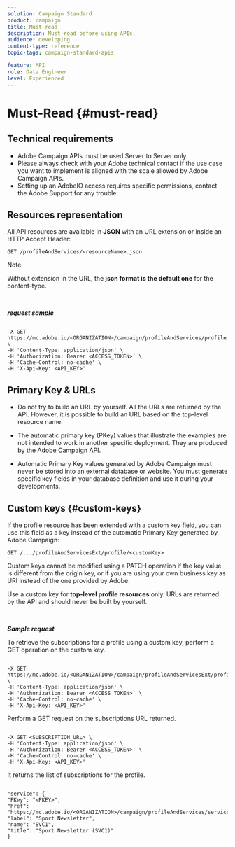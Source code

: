 ```yaml
---
solution: Campaign Standard
product: campaign
title: Must-read
description: Must-read before using APIs.
audience: developing
content-type: reference
topic-tags: campaign-standard-apis

feature: API
role: Data Engineer
level: Experienced
---
```


# Must-Read {#must-read}

## Technical requirements

* Adobe Campaign APIs must be used Server to Server only.
* Please always check with your Adobe technical contact if the use case you want to implement is aligned with the scale allowed by Adobe Campaign APIs.
* Setting up an AdobeIO access requires specific permissions, contact the Adobe Support for any trouble.

## Resources representation

All API resources are available in **JSON** with an URL extension or inside an HTTP Accept Header:

`GET /profileAndServices/<resourceName>.json`

>[!NOTE]
>
>Without extension in the URL, the **json format is the default one** for the content-type.

<br/>

***request sample***

```

-X GET https://mc.adobe.io/<ORGANIZATION>/campaign/profileAndServices/profile.json \
-H 'Content-Type: application/json' \
-H 'Authorization: Bearer <ACCESS_TOKEN>' \
-H 'Cache-Control: no-cache' \
-H 'X-Api-Key: <API_KEY>'

```

## Primary Key & URLs

* Do not try to build an URL by yourself. All the URLs are returned by the API. However, it is possible to build an URL based on the top-level resource name.

* The automatic primary key (PKey) values that illustrate the examples are not intended to work in another specific deployment. They are produced by the Adobe Campaign API.

* Automatic Primary Key values generated by Adobe Campaign must never be stored into an external database or website. You must generate specific key fields in your database definition and use it during your developments.

## Custom keys {#custom-keys}

If the profile resource has been extended with a custom key field, you can use this field as a key instead of the automatic Primary Key generated by Adobe Campaign:

`GET /.../profileAndServicesExt/profile/<customKey>`

Custom keys cannot be modified using a PATCH operation if the key value is different from the origin key, or if you are using your own business key as URI instead of the one provided by Adobe.

 Use a custom key for **top-level profile resources** only. URLs are returned by the API and should never be built by yourself.

<br/>

***Sample request***

To retrieve the subscriptions for a profile using a custom key, perform a GET operation on the custom key.

```

-X GET https://mc.adobe.io/<ORGANIZATION>/campaign/profileAndServicesExt/profile/<customKey> \
-H 'Content-Type: application/json' \
-H 'Authorization: Bearer <ACCESS_TOKEN>' \
-H 'Cache-Control: no-cache' \
-H 'X-Api-Key: <API_KEY>'

```

Perform a GET request on the subscriptions URL returned.

```

-X GET <SUBSCRIPTION_URL> \
-H 'Content-Type: application/json' \
-H 'Authorization: Bearer <ACCESS_TOKEN>' \
-H 'Cache-Control: no-cache' \
-H 'X-Api-Key: <API_KEY>'

```

It returns the list of subscriptions for the profile.

```

"service": {
"PKey": "<PKEY>",
"href": "https://mc.adobe.io/<ORGANIZATION>/campaign/profileAndServices/service/<PKEY>",
"label": "Sport Newsletter",
"name": "SVC1",
"title": "Sport Newsletter (SVC1)"
}

```
